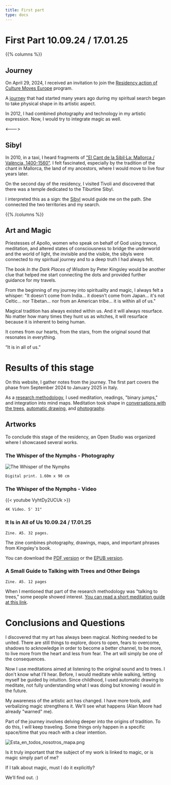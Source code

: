 ```yaml
---
title: First part
type: docs
---
```


# First Part 10.09.24 / 17.01.25

{{% columns %}}
## Journey

On April 29, 2024, I received an invitation to join the [Residency action of Culture Moves Europe](https://culture.ec.europa.eu/creative-europe/creative-europe-culture-strand/culture-moves-europe) program.

A [journey](/docs/journey) that had started many years ago during my spiritual search began to take physical shape in its artistic aspect.

In 2012, I had combined photography and technology in my artistic expression. Now, I would try to integrate magic as well.

<--->

## Sibyl

In 2010, in a taxi, I heard fragments of 
["El Cant de la Sibil·La: Mallorca / València, 1400-1560"](https://open.spotify.com/album/225ndLEKqu767DbpRzKsia?si=2gp0nXf-SCKSPgQCK-rHNw). 
I felt fascinated, especially by the tradition of the chant in Mallorca, the land of my ancestors, where I would move to live four years later.

On the second day of the residency, I visited Tivoli and discovered that there was a temple dedicated to the Tiburtine Sibyl.

I interpreted this as a sign: the [Sibyl](/docs/sibyl) would guide me on the path. She connected the two territories and 
my search.

{{% /columns %}}

## Art and Magic

Priestesses of Apollo, women who speak on behalf of God using trance, meditation, and 
altered states of consciousness to bridge the underworld and the world of light, 
the invisible and the visible, the sibyls were connected to my spiritual journey and to a 
deep truth I had always felt.

The book _In the Dark Places of Wisdom_ by Peter Kingsley would be another clue that helped me start connecting 
the dots and provided further guidance for my travels.

From the beginning of my journey into spirituality and magic, I always felt a whisper: "It doesn't come from India... 
it doesn't come from Japan... it's not Celtic... nor Tibetan... nor from an American tribe... it is within all of us."

Magical tradition has always existed within us. And it will always resurface. No matter how many times they hunt us 
as witches, it will resurface because it is inherent to being human.

It comes from our hearts, from the stars, from the original sound that resonates in everything.

“It is in all of us.”

# Results of this stage

On this website, I gather notes from the journey. The first part covers the phase from September 2024 to January 2025 in Italy.

As a [research methodology](/docs/methodology), I used meditation, readings, "binary jumps," and integration into mind maps. 
Meditation took shape in [conversations with the trees](/docs/talking_with_the_trees), [automatic drawing](/docs/drawing), and [photography](/docs/photography).

## Artworks 
To conclude this stage of the residency, an Open Studio was organized where I showcased several works.

### The Whisper of the Nymphs - Photography

![The Whisper of the Nymphs](/images/X1V45282-Enhanced-SR.jpg)

````
Digital print. 1.60m x 90 cm
````


### The Whisper of the Nymphs - Video

{{< youtube VyhtDy2UCUk >}}


````
4K Video. 5' 31"
````


### It Is in All of Us 10.09.24 / 17.01.25

````
Zine. A5. 32 pages.
````


The zine combines photography, drawings, maps, and important phrases from Kingsley's book.

You can download the [PDF version](/fanzine/Esta_en_todos_nosotros_en.pdf) or the [EPUB version](/fanzine/It_is_within_all_of_us.epub).

### A Small Guide to Talking with Trees and Other Beings

````
Zine. A5. 12 pages
````

When I mentioned that part of the research methodology was "talking to trees," some people showed 
interest. [You can read a short meditation guide at this link](/docs/talking_with_the_trees).

# Conclusions and Questions

I discovered that my art has always been magical. Nothing needed to be united. There are still things to explore, doors to open, fears to 
overcome, shadows to acknowledge in order to become a better channel, to be more, to live more from the heart and less from fear. 
The art will simply be one of the consequences. 

Now I use meditations aimed at listening to the original sound and to trees. I don't know what I’ll hear. Before, I would meditate while walking, letting myself be guided by intuition. Since childhood, I used automatic drawing to meditate, not fully understanding 
what I was doing but knowing I would in the future.

My awareness of the artistic act has changed. I have more tools, and verbalizing magic strengthens it. We'll see what happens (Alan Moore had already "warned" me).

Part of the journey involves delving deeper into the origins of tradition. To do this, I will keep traveling. Some things only happen in a specific space/time that you reach with a clear intention.

![Esta_en_todos_nosotros_mapa.png](/map/Esta_en_todos_nosotros_mapa.png)

Is it truly important that the subject of my work is linked to magic, or is magic simply part of me?

If I talk about magic, must I do it explicitly? 

We’ll find out. :)

